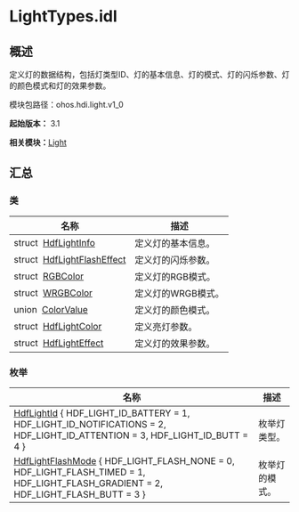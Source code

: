 # LightTypes.idl


## 概述

定义灯的数据结构，包括灯类型ID、灯的基本信息、灯的模式、灯的闪烁参数、灯的颜色模式和灯的效果参数。

模块包路径：ohos.hdi.light.v1_0

**起始版本：** 3.1

**相关模块：**[Light](_light.md)


## 汇总


### 类

| 名称 | 描述 | 
| -------- | -------- |
| struct&nbsp;&nbsp;[HdfLightInfo](_hdf_light_info_v10.md) | 定义灯的基本信息。 | 
| struct&nbsp;&nbsp;[HdfLightFlashEffect](_hdf_light_flash_effect_v10.md) | 定义灯的闪烁参数。 | 
| struct&nbsp;&nbsp;[RGBColor](_r_g_b_color_v10.md) | 定义灯的RGB模式。 | 
| struct&nbsp;&nbsp;[WRGBColor](_w_r_g_b_color_v10.md) | 定义灯的WRGB模式。 | 
| union&nbsp;&nbsp;[ColorValue](union_color_value_v10.md) | 定义灯的颜色模式。 | 
| struct&nbsp;&nbsp;[HdfLightColor](_hdf_light_color_v10.md) | 定义亮灯参数。 | 
| struct&nbsp;&nbsp;[HdfLightEffect](_hdf_light_effect_v10.md) | 定义灯的效果参数。 | 


### 枚举

| 名称 | 描述 | 
| -------- | -------- |
| [HdfLightId](_light.md#hdflightid) { HDF_LIGHT_ID_BATTERY = 1, HDF_LIGHT_ID_NOTIFICATIONS = 2, HDF_LIGHT_ID_ATTENTION = 3, HDF_LIGHT_ID_BUTT = 4 } | 枚举灯类型。 | 
| [HdfLightFlashMode](_light.md#hdflightflashmode) { HDF_LIGHT_FLASH_NONE = 0, HDF_LIGHT_FLASH_TIMED = 1, HDF_LIGHT_FLASH_GRADIENT = 2, HDF_LIGHT_FLASH_BUTT = 3 } | 枚举灯的模式。 | 
